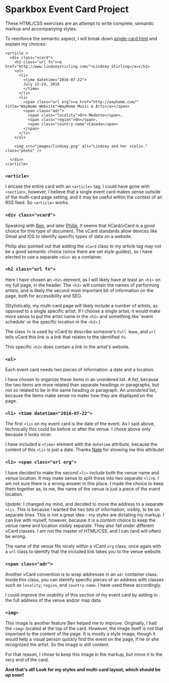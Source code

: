 # Sparkbox Event Card Project
These HTML/CSS exercises are an attempt to write complete, semantic markup and accompanying styles.

To reenforce the semantic aspect, I will break down [single-card.html](https://github.com/catheraaine/event-cards/blob/master/single-card.html) and explain my choices:

```
<article >
  <div class="vcard">
    <h2 class="url fn"><a href="http://www.lindseystirling.com/">Lindsey Stirling</a></h2>
    <ul>
      <li>
        <time datetime="2016-07-22">
        July 22-24, 2016
        </time>
      </li>
      <li>
        <span class="url org"><a href="http://wayhome.com/" title="WayHome Website">WayHome Music & Arts</a></span>
        <span class="adr">
          <span class="locality">Oro-Medonte</span>,
          <span class="region">On</span>,
          <span class="country-name">Canada</span>
        </span>
      </li>
    </ul>

    <img src="images/lindsey.png" alt="Lindsey and her violin." class="photo" />

  </div>
</article>
```

### `<article>`
I encase the entire card with an `<article>` tag. I could have gone with `<section>`, however, I believe that a single event card makes sense outside of the multi-card page setting, and it may be useful within the context of an RSS feed. So `<article>` works.

### `<div class="vcard">`
Speaking with [Ben](https://twitter.com/bencallahan), and later [Philip](https://twitter.com/zastrow), it seems that hCard/vCard is a good choice for this type of document. The vCard standards allow devices like Gmail and iOS to identify specific types of data on a website.

Philip also pointed out that adding the `vCard` class to my article tag may not be a good semantic choice (since there are set style guides), so I have elected to use a separate `<div>` as a container.

### `<h2 class="url fn">`
Here I have chosen an `<h2>` element, as I will likely have at least an `<h1>` on my full page, in the header. The `<h2>` will contain the names of performing artists, and is likely the second most important bit of information on the page, both for accessibility and SEO.

(Stylistically, my multi-card page will likely include a number of artists, as opposed to a single specific artist. If I choose a single artist, it would make more sense to put the artist name in the `<h1>` and something like 'event schedule' or the specific location in the `<h2>`.)

The class `fn` is used by vCard to describe someone's `Full Name`, and `url` tells vCard this link is a link that relates to the identified `fn`.

This specific `<h2>` does contain a link to the artist's website.

### `<ul>`
Each event card needs two pieces of information: a date and a location.

I have chosen to organize these items in an unordered list. A *list*, because the two items are more related than separate headings or paragraphs, but not so related to be in the same heading or paragraph. An *unordered* list, because the items make sense no mater how they are displayed on the page.

### `<li> <time datetime="2016-07-22">`
The first `<li>` on my event card is the date of the event. As I said above, technically this could be before or after the venue. I chose above only because it looks nicer.

I have included a `<time>` element with the `datetime` attribute, because the content of this `<li>` is just a date. Thanks [Nate](https://twitter.com/nathanAlan) for showing me this attribute!

### `<li> <span class="url org">`
I have decided to make the second `<li>` include both the venue name and venue location. It may make sense to split these into two separate `<li>`s. I am not sure there is a wrong answer in this place. I made the choice to keep them together as, to me, the name of the venue is just a piece of the event location.

*Update:* I changed my mind, and decided to move the address to a separate `<li>`. This is because I wanted the two bits of information, visibly, to be on separate lines. This is not a great idea - my styles are dictating my markup. I can live with myself, however, because it is a content choice to keep the venue name and location visibly separate. They also fall under different vCard classes. I am not the master of HTML/CSS, and I can (and will often) be wrong. 

The name of the venue fits nicely within a vCard `org` class, once again with a `url` class to identify that the included link takes you to the venue website.


### `<span class="adr">`
Another vCard convention is to wrap addresses in an `adr` container class. Inside this class, you can identify specific pieces of an address with classes such as `locality`, `region`, and `country-name`. I have used these accordingly.

I could improve the usability of this section of my event card by adding in the full address of the venue and/or map data.

### `<img>`
This image is another feature Ben helped me to improve. Originally, I had the `<img>` located at the top of the card. However, the image itself is not that important to the content of the page. It is mostly a style image, though it would help a visual person quickly find the event on the page, if he or she recognized the artist. So the image is still content.

For that reason, I chose to keep this image in the markup, but move it to the very end of the card.



**And that's all! Look for my styles and multi-card layout, which should be up soon!**  
